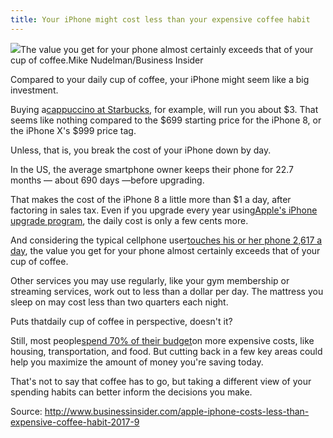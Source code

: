 ```yaml
---
title: Your iPhone might cost less than your expensive coffee habit
---
```


![](http://img0.tuicool.com/7nqMbaF.png!web)The value you get for your phone almost certainly exceeds that of your cup of coffee.Mike Nudelman/Business Insider

Compared to your daily cup of coffee, your iPhone might seem like a big investment.

Buying a[cappuccino at Starbucks](http://www.businessinsider.com/starbucks-order-how-you-spend-money-2017-6), for example, will run you about $3. That seems like nothing compared to the $699 starting price for the iPhone 8, or the iPhone X's $999 price tag. 

Unless, that is, you break the cost of your iPhone down by day.

In the US, the average smartphone owner keeps their phone for 22.7 months — about 690 days —before upgrading.

That makes the cost of the iPhone 8 a little more than $1 a day, after factoring in sales tax. Even if you upgrade every year using[Apple's iPhone upgrade program](http://www.businessinsider.com/apple-iphone-upgrade-program-2017-8), the daily cost is only a few cents more. 

And considering the typical cellphone user[touches his or her phone 2,617 a day](http://www.businessinsider.com/dscout-research-people-touch-cell-phones-2617-times-a-day-2016-7), the value you get for your phone almost certainly exceeds that of your cup of coffee. 

Other services you may use regularly, like your gym membership or streaming services, work out to less than a dollar per day. The mattress you sleep on may cost less than two quarters each night.

Puts thatdaily cup of coffee in perspective, doesn't it?

Still, most people[spend 70% of their budget](http://www.businessinsider.com/cutting-back-key-retiring-much-earlier-2017-7)on more expensive costs, like housing, transportation, and food. But cutting back in a few key areas could help you maximize the amount of money you're saving today. 

That's not to say that coffee has to go, but taking a different view of your spending habits can better inform the decisions you make.



Source:  http://www.businessinsider.com/apple-iphone-costs-less-than-expensive-coffee-habit-2017-9